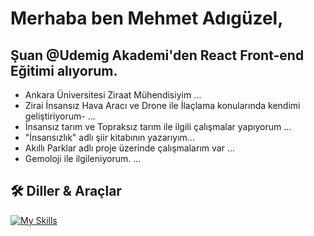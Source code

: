 # Merhaba ben Mehmet Adıgüzel,
## **Şuan @Udemig Akademi'den React Front-end Eğitimi alıyorum.**
-  Ankara Üniversitesi Ziraat Mühendisiyim ...
-  Zirai İnsansız Hava Aracı ve Drone ile İlaçlama konularında kendimi geliştiriyorum- ...
-  İnsansız tarım ve Topraksız tarım ile ilgili çalışmalar yapıyorum ...
-  "İnsansızlık" adlı şiir kitabının yazarıyım...
-  Akıllı Parklar adlı proje üzerinde çalışmalarım var ...
-  Gemoloji ile ilgileniyorum. ...



## 🛠 Diller & Araçlar
[![My Skills](https://skillicons.dev/icons?i=js,html,css,git,github,react,ts,vscode)](https://skillicons.dev)










